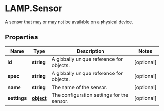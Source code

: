 # LAMP.Sensor

A sensor that may or may not be available on a physical device.
## Properties
Name | Type | Description | Notes
------------ | ------------- | ------------- | -------------
**id** | **string** | A globally unique reference for objects. | [optional] 
**spec** | **string** | A globally unique reference for objects. | [optional] 
**name** | **string** | The name of the sensor. | [optional] 
**settings** | [**object**](.md) | The configuration settings for the sensor. | [optional] 


